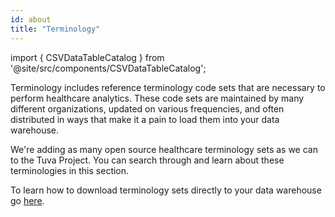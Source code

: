 ```yaml
---
id: about
title: "Terminology"
---
```

import { CSVDataTableCatalog } from '@site/src/components/CSVDataTableCatalog';

Terminology includes reference terminology code sets that are necessary to perform healthcare analytics.  These code sets are maintained by many different organizations, updated on various frequencies, and often distributed in ways that make it a pain to load them into your data warehouse.

We're adding as many open source healthcare terminology sets as we can to the Tuva Project.  You can search through and learn about these terminologies in this section.  

To learn how to download terminology sets directly to your data warehouse go [here](../quickstart.md).

<CSVDataTableCatalog csvUrl="/data/terminology.csv" />
